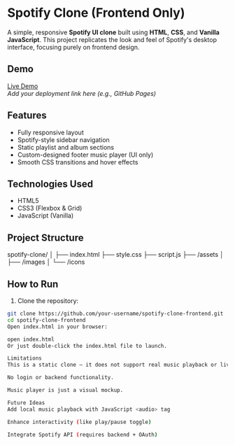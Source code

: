 
# Spotify Clone (Frontend Only)

A simple, responsive **Spotify UI clone** built using **HTML**, **CSS**, and **Vanilla JavaScript**. This project replicates the look and feel of Spotify's desktop interface, focusing purely on frontend design.

## Demo

[Live Demo](#)  
*Add your deployment link here (e.g., GitHub Pages)*

## Features

- Fully responsive layout
- Spotify-style sidebar navigation
- Static playlist and album sections
- Custom-designed footer music player (UI only)
- Smooth CSS transitions and hover effects

## Technologies Used

- HTML5
- CSS3 (Flexbox & Grid)
- JavaScript (Vanilla)

## Project Structure

spotify-clone/
│
├── index.html
├── style.css
├── script.js
├── /assets
│ ├── /images
│ └── /icons


## How to Run

1. Clone the repository:

```bash
git clone https://github.com/your-username/spotify-clone-frontend.git
cd spotify-clone-frontend
Open index.html in your browser:

open index.html
Or just double-click the index.html file to launch.

Limitations
This is a static clone — it does not support real music playback or live data.

No login or backend functionality.

Music player is just a visual mockup.

Future Ideas
Add local music playback with JavaScript <audio> tag

Enhance interactivity (like play/pause toggle)

Integrate Spotify API (requires backend + OAuth)